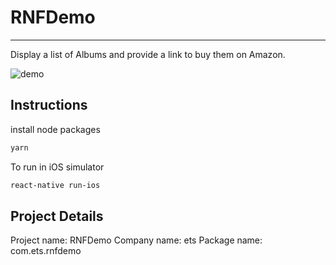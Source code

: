 # RNFDemo

---

Display a list of Albums and provide a link to buy them on Amazon.

![demo](https://github.com/ncmoseley/react-native-music/blob/master/src/assets/Music-Example.png)

## Instructions

install node packages

```bash
yarn
```

To run in iOS simulator

```bash
react-native run-ios
```

## Project Details

Project name: RNFDemo
Company name: ets
Package name: com.ets.rnfdemo

